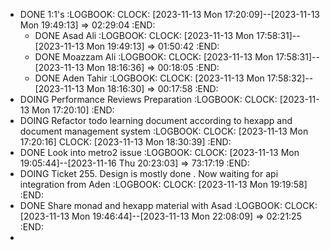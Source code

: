 - DONE 1:1's
  :LOGBOOK:
  CLOCK: [2023-11-13 Mon 17:20:09]--[2023-11-13 Mon 19:49:13] =>  02:29:04
  :END:
	- DONE Asad Ali
	  :LOGBOOK:
	  CLOCK: [2023-11-13 Mon 17:58:31]--[2023-11-13 Mon 19:49:13] =>  01:50:42
	  :END:
	- DONE Moazzam Ali
	  :LOGBOOK:
	  CLOCK: [2023-11-13 Mon 17:58:31]--[2023-11-13 Mon 18:16:36] =>  00:18:05
	  :END:
	- DONE Aden Tahir
	  :LOGBOOK:
	  CLOCK: [2023-11-13 Mon 17:58:32]--[2023-11-13 Mon 18:16:30] =>  00:17:58
	  :END:
- DOING Performance Reviews Preparation
  :LOGBOOK:
  CLOCK: [2023-11-13 Mon 17:20:10]
  :END:
- DOING Refactor todo learning document according to hexapp and document management system
  :LOGBOOK:
  CLOCK: [2023-11-13 Mon 17:20:16]
  CLOCK: [2023-11-13 Mon 18:30:39]
  :END:
- DONE Look into metro2 issue
  :LOGBOOK:
  CLOCK: [2023-11-13 Mon 19:05:44]--[2023-11-16 Thu 20:23:03] =>  73:17:19
  :END:
- DOING Ticket 255. Design is mostly done . Now waiting for api integration from Aden
  :LOGBOOK:
  CLOCK: [2023-11-13 Mon 19:19:58]
  :END:
- DONE Share monad and hexapp material with Asad
  :LOGBOOK:
  CLOCK: [2023-11-13 Mon 19:46:44]--[2023-11-13 Mon 22:08:09] =>  02:21:25
  :END:
-